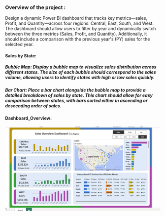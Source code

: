 ### Overview of the project :
Design a dynamic Power BI dashboard that tracks key metrics—sales, Profit, and Quantity—across four regions: Central, East, South, and West. The dashboard should allow users to filter by year and dynamically switch between the three metrics (Sales, Profit, and Quantity). Additionally, it should include a comparison with the previous year's (PY) sales for the selected year.


#### Sales by State:

##### Bubble Map: Display a bubble map to visualize sales distribution across different states. The size of each bubble should correspond to the sales volume, allowing users to identify states with high or low sales quickly.
##### Bar Chart: Place a bar chart alongside the bubble map to provide a detailed breakdown of sales by state. This chart should allow for easy comparison between states, with bars sorted either in ascending or descending order of sales.
 
 #### Dashboard_Overview:
 ![Sales_Overview_Dashboard)](Sales_Overview_Dashboard_image.png)
